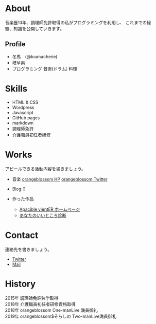 # About
音楽歴13年、調理師免許取得の私がプログラミングを利用し、
これまでの経験、知識を公開していきます。


## Profile
- 冬馬　(@toumacherie)
- 岐阜県
- プログラミング 音楽(ドラム) 料理

# Skills
- HTML & CSS
- Wordpress
- Javascript
- GitHub pages
- markdown
- 調理師免許
- 介護職員初任者研修

# Works
アピールできる活動内容を書きましょう。
- 音楽
 [orangeblossom HP](https://orangeblossom3.amebaownd.com/)
 [orangeblossom Twitter](https://twitter.com/OB8Ensemble)
- Blog 
 []
 
- 作った作品
  - [Apacible vientER ホームページ](https://apavierinfo.wixsite.com/apacible-vienter)
  - [あなたのいいところ診断](https://touma-cherie.github.io/assessment/assessment.html)


# Contact
連絡先を書きましょう。
- [Twitter](https://twitter.com/)
- [Mail](vic_drum432@yahoo.co.jp)

# History 
2015年 調理師免許独学取得  
2018年 介護職員初任者研修資格取得  
2018年 orangeblossom One-manLive 満員御礼  
2019年 orangeblossom$そらしの Two-manLive満員御礼
